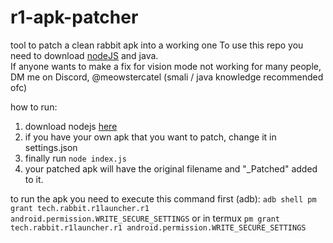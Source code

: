 # r1-apk-patcher
tool to patch a clean rabbit apk into a working one
To use this repo you need to download [nodeJS](https://nodejs.org/en/download/package-manager/current) and java. \
If anyone wants to make a fix for vision mode not working for many people, DM me on Discord, @meowstercatel (smali / java knowledge recommended ofc)

how to run:
1. download nodejs [here](https://nodejs.org/en/download/package-manager/current)
2. if you have your own apk that you want to patch, change it in settings.json
4. finally run `node index.js`
5. your patched apk will have the original filename and "_Patched" added to it.

to run the apk you need to execute this command first (adb): `adb shell pm grant tech.rabbit.r1launcher.r1 android.permission.WRITE_SECURE_SETTINGS`
or in termux `pm grant tech.rabbit.r1launcher.r1 android.permission.WRITE_SECURE_SETTINGS`